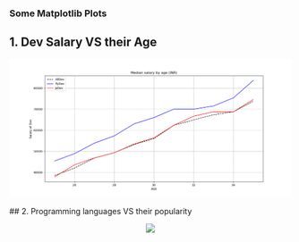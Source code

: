 ### Some Matplotlib Plots
## 1. Dev Salary VS their Age
<p align="center">
  <img src="1plot.png">
</p>
## 2. Programming languages VS their popularity
<p align="center">
  <img src="2Barchart.png">
</p>
